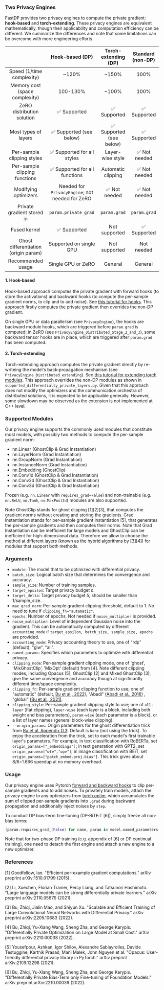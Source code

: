 ### Two Privacy Engines

FastDP provides two privacy engines to compute the private gradient: **hook-based** and **torch-extending**. These privacy engines are equivalent mathematically, though their applicability and computation efficiency can be different. We summarize the differences and note that some limitations can be overcome with more engineering efforts.

|                           | Hook-based (DP)                  | Torch-extending (DP) | Standard (non-DP)    |
|:----------------------------:|:-------------------------------:|:----------------:|:------------:| 
| Speed (1/time complexity)     | ~120%                            | ~150%            | 100% |
| Memory cost (space complexity)     | 100-130% | ~100%             | 100%         | 
| ZeRO distribution solution   | ✅ Supported              | ✅ Supported  | ✅ Supported |
| Most types of layers     | ✅ Supported (see below)                  | ✅ Supported (see below)   | ✅ Supported  | 
| Per-sample clipping styles     | ✅ Supported for all styles                   | Layer-wise style   |✅ Not needed  |
| Per-sample clipping functions  | ✅ Supported for all functions                | Automatic clipping    |✅ Not needed  |
| Modifying optimizers | Needed for `PrivacyEngine`; not needed for ZeRO    | ✅ Not needed   | ✅ Not needed |
| Private gradient stored in        | `param.private_grad`                    | `param.grad`   | `param.grad`  |
| Fused kernel  | ✅ Supported                | Not supported    |✅ Supported  |
| Ghost differentiation (origin param)           | Supported on single GPU        | Not supported   | Not needed  |
| Recommended usage       | Single GPU or ZeRO   | General   | General  |

#### 1. Hook-based
Hook-based approach computes the private gradient with forward hooks (to store the activations) and backward hooks (to compute the per-sample gradient norms, to clip and to add noise). See [this tutorial for hooks](https://pytorch.org/tutorials/beginner/former_torchies/nnft_tutorial.html). This approach firstly computes the private gradient then overrides the non-DP gradient.

On single GPU or data parallelism (see `PrivacyEngine`), the hooks are backward module hooks, which are triggered before `param.grad` is computed; in ZeRO (see `PrivacyEngine_Distributed_Stage_2_and_3`), some backward tensor hooks are in place, which are triggered after `param.grad` has been computed.

#### 2. Torch-extending
Torch-extending approach computes the private gradient directly by re-writeing the model's back-propagation mechanism (see `PrivacyEngine_Distributed_extending`). See [this tutorial for extending torch modules](https://pytorch.org/docs/stable/notes/extending.html#extending-torch-nn). This approach overrides the non-DP modules as shown in `supported_differentially_private_layers.py`. Given that this approach does not modify the optimizers and the communication orchestra of distributed solutions, it is expected to be applicable generally. However, some slowdown may be observed as the extension is not implemented at C++ level.

### Supported Modules

Our privacy engine supports the commonly used modules that constitute most models, with possibly two methods to compute the per-sample gradient norm:
* nn.Linear (GhostClip & Grad Instantiation)
* nn.LayerNorm (Grad Instantiation)
* nn.GroupNorm (Grad Instantiation)
* nn.InstanceNorm (Grad Instantiation)
* nn.Embedding (GhostClip)
* nn.Conv1d (GhostClip & Grad Instantiation)
* nn.Conv2d (GhostClip & Grad Instantiation)
* nn.Conv3d (GhostClip & Grad Instantiation)

Frozen (e.g. `nn.Linear` with `requires_grad=False`) and non-trainable (e.g. `nn.ReLU`, `nn.Tanh`, `nn.MaxPool2d`) modules are also supported.

Note GhostClip stands for ghost clipping [1][2][3], that computes the gradient norms without creating and storing the gradients. Grad Instantiation stands for per-sample gradient instantiation [5], that generates the per-sample gradients and then computes their norms. Note that Grad Instantiation can be inefficient for large models and GhostClip can be inefficient for high-dimensional data. Therefore we allow to choose the method at different layers (known as the hybrid algorithms by [3][4]) for modules that support both methods.

### Arguments
* `module`: The model that to be optimized with differential privacy.
* `batch_size`: Logical batch size that determines the convergence and accuracy.
* `sample_size`: Number of training samples.
* `target_epsilon`: Target privacy budget ε.
* `target_delta`: Target privacy budget δ, should be smaller than 1/sample_size.
* `max_grad_norm`: Per-sample gradient clipping threshold, default to 1. No need to tune if `clipping_fn="automatic"`.
* `epochs`: Number of epochs. Not needed if `noise_multiplier` is provided.
* `noise_multiplier`: Level of independent Gaussian noise into the gradient. This can be automatically computed by different `accounting_mode` if `target_epsilon, batch_size, sample_size, epochs` are provided.
* `accounting_mode`: Privacy accounting theory to use, one of "rdp" (default), "glw", "all".
* `named_params`: Specifies which parameters to optimize with differential privacy.
* `clipping_mode`: Per-sample gradient clipping mode, one of 'ghost', 'MixGhostClip', 'MixOpt' (default) from [4]. Note different clipping modes, including Opacus [5], GhostClip [2] and Mixed GhostClip [3], give the same convergence and accuracy though at significantly different time/space complexity.
* `clipping_fn`: Per-sample gradient clipping function to use; one of "automatic" (default, [Bu et al., 2022](https://arxiv.org/pdf/2206.07136.pdf)), "Abadi" [(Abadi et al., 2016)](https://arxiv.org/pdf/1607.00133.pdf) , "global" [(Bu et al., 2021)](https://arxiv.org/pdf/2106.07830.pdf).
* `clipping_style`: Per-sample gradient clipping style to use; one of `all-layer` (flat clipping), `layer-wise` (each layer is a block, including both weight and bias parameters), `param-wise` (each parameter is a block), or a list of layer names (general block-wise clipping).
* `--origin_params`: Origin parameters for the ghost differentiation trick from [Bu et al. Appendix D.3](https://arxiv.org/pdf/2210.00038.pdf). Default is `None` (not using the trick). To enjoy the acceleration from the trick, set to each model's first trainable layer's parameters. For example, in text classification with RoBERTa, set `origin_params=["_embeddings"]`; in text generation with GPT2, set `origin_params=["wte","wpe"]`; in image classification with BEiT, set `origin_params=["patch_embed.proj.bias"]`. This trick gives about 8/6=1.666 speedup at no memory overhead.

### Usage
Our privacy engine uses Pytorch [forward and backward hooks](https://pytorch.org/tutorials/beginner/former_torchies/nnft_tutorial.html) to clip per-sample gradients and to add noises. To privately train models, attach the privacy engine to any optimizers from [torch.optim](https://pytorch.org/docs/stable/optim.html), which accumulates the sum of clipped per-sample gradients into `.grad` during backward propagation and additionally inject noises by `step`.

To conduct DP bias-term fine-tuning (DP-BiTFiT [6]), simply freeze all non-bias terms:
```python
[param.requires_grad_(False) for name, param in model.named_parameters() if '.bias' not in name]
```
Note that for two-phase DP training (e.g. appendix of [6] or DP continual training), one need to detach the first engine and attach a new engine to a new optimizer.

### References
[1] Goodfellow, Ian. "Efficient per-example gradient computations." arXiv preprint arXiv:1510.01799 (2015).

[2] Li, Xuechen, Florian Tramer, Percy Liang, and Tatsunori Hashimoto. "Large language models can be strong differentially private learners." arXiv preprint arXiv:2110.05679 (2021).

[3] Bu, Zhiqi, Jialin Mao, and Shiyun Xu. "Scalable and Efficient Training of Large Convolutional Neural Networks with Differential Privacy." arXiv preprint arXiv:2205.10683 (2022).

[4] Bu, Zhiqi, Yu-Xiang Wang, Sheng Zha, and George Karypis. "Differentially Private Optimization on Large Model at Small Cost." arXiv preprint arXiv:2210.00038 (2022).

[5] Yousefpour, Ashkan, Igor Shilov, Alexandre Sablayrolles, Davide Testuggine, Karthik Prasad, Mani Malek, John Nguyen et al. "Opacus: User-friendly differential privacy library in PyTorch." arXiv preprint arXiv:2109.12298 (2021).

[6] Bu, Zhiqi, Yu-Xiang Wang, Sheng Zha, and George Karypis. "Differentially Private Bias-Term only Fine-tuning of Foundation Models." arXiv preprint arXiv:2210.00036 (2022).
